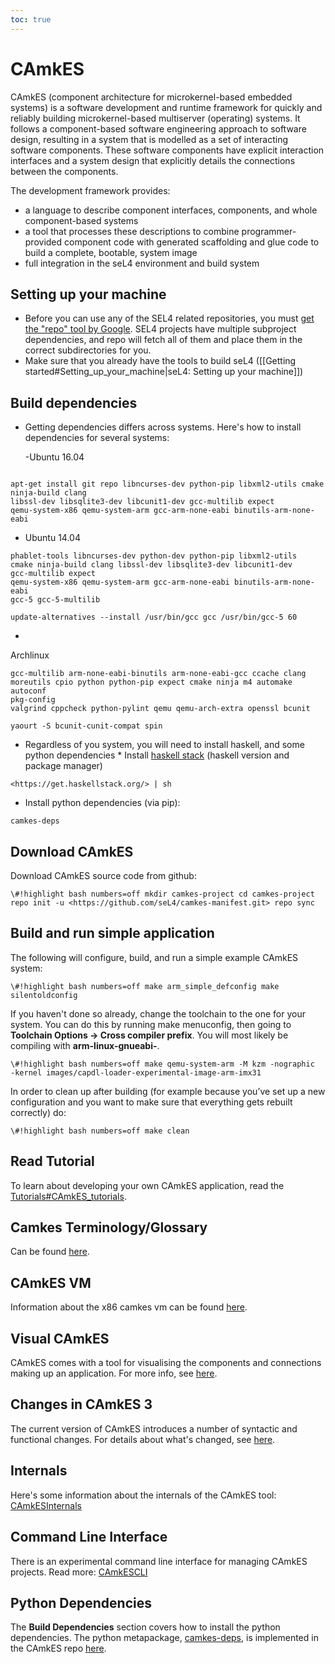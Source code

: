 ```yaml
---
toc: true
---
```


# CAmkES

 CAmkES (component architecture for microkernel-based embedded
systems) is a software development and runtime framework for quickly and
reliably building microkernel-based multiserver (operating) systems. It
follows a component-based software engineering approach to software
design, resulting in a system that is modelled as a set of interacting
software components. These software components have explicit interaction
interfaces and a system design that explicitly details the connections
between the components.

The development framework provides:

- a language to describe component interfaces, components, and whole
      component-based systems
- a tool that processes these descriptions to combine
      programmer-provided component code with generated scaffolding and
      glue code to build a complete, bootable, system image
- full integration in the seL4 environment and build system

## Setting up your machine


- Before you can use any of the SEL4 related repositories, you
        must
        [get the "repo" tool by Google](http://source.android.com/source/downloading.html#installing-repo). SEL4 projects have multiple
        subproject dependencies, and repo will fetch all of them and
        place them in the correct subdirectories for you.
- Make sure that you already have the tools to build seL4
        ([[Getting started\#Setting_up_your_machine|seL4: Setting
        up your machine]])

## Build dependencies
  

* Getting dependencies differs across systems. Here's how to install dependencies for several systems:

  -Ubuntu 16.04
```\#!highlight bash numbers=off

apt-get install git repo libncurses-dev python-pip libxml2-utils cmake
ninja-build clang
libssl-dev libsqlite3-dev libcunit1-dev gcc-multilib expect
qemu-system-x86 qemu-system-arm gcc-arm-none-eabi binutils-arm-none-eabi
```
* Ubuntu 14.04
```\#!highlight bash numbers=off apt-get install git
phablet-tools libncurses-dev python-dev python-pip libxml2-utils
cmake ninja-build clang libssl-dev libsqlite3-dev libcunit1-dev
gcc-multilib expect
qemu-system-x86 qemu-system-arm gcc-arm-none-eabi binutils-arm-none-eabi
gcc-5 gcc-5-multilib

update-alternatives --install /usr/bin/gcc gcc /usr/bin/gcc-5 60
```
*
Archlinux
```\#!highlight bash numbers=off pacman -S binutils
gcc-multilib arm-none-eabi-binutils arm-none-eabi-gcc ccache clang
moreutils cpio python python-pip expect cmake ninja m4 automake autoconf
pkg-config
valgrind cppcheck python-pylint qemu qemu-arch-extra openssl bcunit

yaourt -S bcunit-cunit-compat spin
```
* Regardless of you system, you
will need to install haskell, and some python dependencies * Install
[ haskell stack](<https://haskellstack.org> ) (haskell version and
package manager)
```\#!highlight bash numbers=off curl -sSL
<https://get.haskellstack.org/> | sh
```
* Install python dependencies
(via pip):
```\#!highlight bash numbers=off pip install --user
camkes-deps
```

## Download CAmkES


Download CAmkES source code from github:
```
\#!highlight bash numbers=off mkdir camkes-project cd camkes-project
repo init -u <https://github.com/seL4/camkes-manifest.git> repo sync
```

## Build and run simple application


The following will configure, build, and run a simple example CAmkES
system:
```
\#!highlight bash numbers=off make arm_simple_defconfig make
silentoldconfig
```

If you haven't done so already, change the toolchain to the one for your
system. You can do this by running make menuconfig, then going to
**Toolchain Options -> Cross compiler prefix**. You will most
likely be compiling with **arm-linux-gnueabi-**.
```
\#!highlight bash numbers=off make qemu-system-arm -M kzm -nographic
-kernel images/capdl-loader-experimental-image-arm-imx31
```

In order to clean up after building (for example because you’ve set up a
new configuration and you want to make sure that everything gets rebuilt
correctly) do:

`\#!highlight bash numbers=off make clean `

## Read Tutorial


To learn about developing your own CAmkES application, read the
[Tutorials\#CAmkES_tutorials](../Tutorials\#CAmkES_tutorials).

## Camkes Terminology/Glossary


Can be found [here](Terminology.md).

## CAmkES VM


Information about the x86 camkes vm can be found [here](CAmkESVM).

## Visual CAmkES


CAmkES comes with a tool for visualising the components and connections
making up an application. For more info, see [here](VisualCAmkES).

## Changes in CAmkES 3


The current version of CAmkES introduces a number of syntactic and
functional changes. For details about what's changed, see
[here](CAmkESDifferences).

## Internals


Here's some information about the internals of the CAmkES tool:
[CAmkESInternals](../CAmkESInternals)

## Command Line Interface


There is an experimental command line interface for managing CAmkES
projects. Read more: [CAmkESCLI](../CAmkESCLI)

## Python Dependencies


The **Build Dependencies** section covers how to install the python
dependencies. The python metapackage,
[camkes-deps](https://pypi.python.org/pypi/camkes-deps), is
implemented in the CAmkES repo
[here](https://github.com/seL4/camkes-tool/blob/master/tools/python-deps/setup.py).
